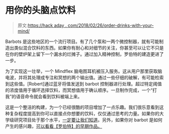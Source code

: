 # 用你的头脑点饮料

> 原文:[https://hack aday . com/2018/02/26/order-drinks-with-your-mind/](https://hackaday.com/2018/02/26/order-drinks-with-your-mind/)

Barbots 是这些地区的一个流行项目。有了几个泵和一两个微控制器，就有可能制造出类似混合饮料的东西。如果你有耐心和对细节的关注，你甚至可以让它不只是在你的壁炉架上留下一个漏水的烂摊子。通过加入精神控制，罗伯特的建造更进了一步。

为了实现这一壮举，一个 Mindflex 脑电图耳机被压入服务。这从用户那里获取脑电波，并将其处理成专注和冥想的两个输出值。通过一些仔细的破解，有可能检索到这些值。[Robert]通过蓝牙将值发送到 barbot 控制器进行处理。超过特定阈值的浓度值用于循环选择饮料，而冥想值用于确认顺序。一旦制作完成，一个“打我”的语音命令就会看到饮料被端上来。

这是一个整洁的构建，为一个已经很酷的项目增加了一点乐趣。我们很乐意看到这种复杂程度提高到你可以直接点你想要的饮料，仅仅通过思考的力量。如果你的大学级研究项目处于那个水平，[一定要让我们知道](https://hackaday.com/submit-a-tip/)。另外，如果你对 barbot 是如何产生的感兴趣，[可以看看【罗伯特】的早期作品。](https://hackaday.com/2018/02/01/a-grandfather-clock-barbot/)